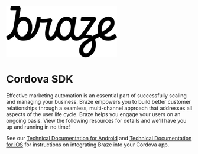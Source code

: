 <img src="https://github.com/Appboy/appboy-cordova-sdk/blob/master/braze-logo.png" width="300" title="Braze Logo" />

# Cordova SDK

Effective marketing automation is an essential part of successfully scaling and managing your business. Braze empowers you to build better customer relationships through a seamless, multi-channel approach that addresses all aspects of the user life cycle. Braze helps you engage your users on an ongoing basis. View the following resources for details and we'll have you up and running in no time!

See our [Technical Documentation for Android](https://www.braze.com/docs/developer_guide/platform_integration_guides/cordova/android_and_fireos/initial_sdk_setup/) and [Technical Documentation for iOS](https://www.braze.com/docs/developer_guide/platform_integration_guides/cordova/ios/initial_sdk_setup/) for instructions on integrating Braze into your Cordova app.
